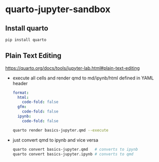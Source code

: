 # quarto-jupyter-sandbox

## Install quarto

```sh
pip install quarto
```

## Plain Text Editing

<https://quarto.org/docs/tools/jupyter-lab.html#plain-text-editing>

- execute all cells and render qmd to md/ipynb/html defined in YAML header

    ```yaml
    format:
      html:
        code-fold: false
      gfm:
        code-fold: false
      ipynb:
        code-fold: false
    ```

    ```sh
    quarto render basics-jupyter.qmd --execute
    ```

- just convert qmd to ipynb and vice versa

    ```sh
    quarto convert basics-jupyter.qmd   # converts to ipynb
    quarto convert basics-jupyter.ipynb # converts to qmd
    ```
